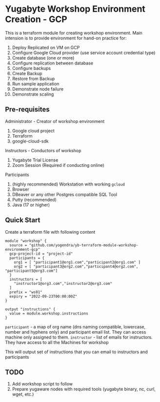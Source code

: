 # Yugabyte Workshop Environment Creation - GCP

This is a terraform module for creating workshop environment. Main intension is to provide environment for hand-on practice for:

1. Deploy Replicated on VM on GCP
2. Configure Google Cloud provider (use service account credential type)
3. Create database (one or more)
4. Configure replication between database
5. Configure backups
6. Create Backup
7. Restore from Backup
8. Run sample application
9. Demonstrate node failure
10. Demonstrate scaling


## Pre-requisites

Administrator - Creator of workshop environment

1. Google cloud project
2. Terraform
3. google-cloud-sdk

Instructors - Conductors of workshop

1. Yugabyte Trial License
2. Zoom Session (Required if conducting online)

Participants

1. (highly recommended) Workstation with working `gcloud`
2. Browser
3. DBeaver or any other Postgres compatible SQL Tool
4. Putty (recommended)
5. Java (17 or higher)

## Quick Start

Create a terraform file with following content

```hcl
module "workshop" {
  source = "github.com/yogendra/yb-terraform-module-workshop-environment-gcp"
  gcp-project-id = "project-id"
  participants = {
    org1 = [ "participant1@org1.com","participant2@org1.com" ]
    org2 = [ "participant3@org2.com","participant4@org2.com", "participant5@org3.com"]
  }
  instructors = [
    "instructor1@org3.com","instructor2@org3.com"
  ]
  prefix = "ws01"
  expiry = "2022-09-23T00:00:00Z"
}

output "instructions" {
  value = module.workshop.instructions
}

```

`participant` - a map of org name (dns naming compatible, lowercase, number and hyphens only) and participant email list. They can access machine only assigned to them.
`instructor` - list of emails for instructors. They have access to all the Machines for workshop

This will output set of instructions that you can email to instructors and participants

## TODO

1. Add workshop script to follow
2. Prepare yugaware nodes with required tools (yugabyte binary, nc, curl, wget, etc.)
